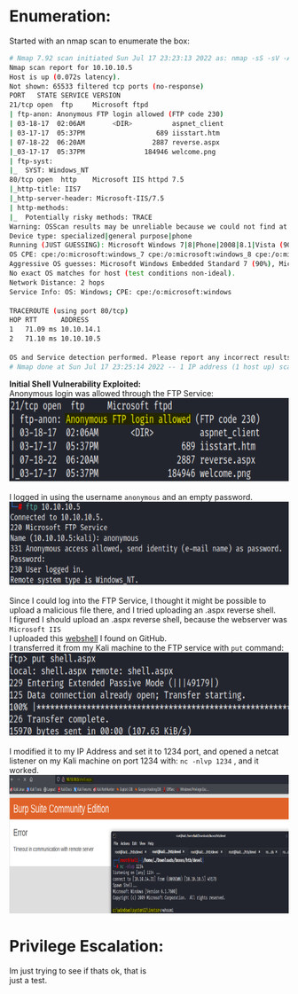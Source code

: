 # Enumeration:
Started with an nmap scan to enumerate the box:
```bash
# Nmap 7.92 scan initiated Sun Jul 17 23:23:13 2022 as: nmap -sS -sV -A -p- -oN nmap.txt 10.10.10.5
Nmap scan report for 10.10.10.5
Host is up (0.072s latency).
Not shown: 65533 filtered tcp ports (no-response)
PORT   STATE SERVICE VERSION
21/tcp open  ftp     Microsoft ftpd
| ftp-anon: Anonymous FTP login allowed (FTP code 230)
| 03-18-17  02:06AM       <DIR>          aspnet_client
| 03-17-17  05:37PM                  689 iisstart.htm
| 07-18-22  06:20AM                 2887 reverse.aspx
|_03-17-17  05:37PM               184946 welcome.png
| ftp-syst: 
|_  SYST: Windows_NT
80/tcp open  http    Microsoft IIS httpd 7.5
|_http-title: IIS7
|_http-server-header: Microsoft-IIS/7.5
| http-methods: 
|_  Potentially risky methods: TRACE
Warning: OSScan results may be unreliable because we could not find at least 1 open and 1 closed port
Device type: specialized|general purpose|phone
Running (JUST GUESSING): Microsoft Windows 7|8|Phone|2008|8.1|Vista (90%)
OS CPE: cpe:/o:microsoft:windows_7 cpe:/o:microsoft:windows_8 cpe:/o:microsoft:windows cpe:/o:microsoft:windows_server_2008:r2 cpe:/o:microsoft:windows_8.1 cpe:/o:microsoft:windows_vista::- cpe:/o:microsoft:windows_vista::sp1
Aggressive OS guesses: Microsoft Windows Embedded Standard 7 (90%), Microsoft Windows 8.1 Update 1 (90%), Microsoft Windows Phone 7.5 or 8.0 (90%), Microsoft Windows 7 or Windows Server 2008 R2 (90%), Microsoft Windows Server 2008 (90%), Microsoft Windows Server 2008 R2 (90%), Microsoft Windows Server 2008 R2 or Windows 8.1 (90%), Microsoft Windows Server 2008 R2 SP1 (90%), Microsoft Windows Server 2008 R2 SP1 or Windows 8 (90%), Microsoft Windows 7 (90%)
No exact OS matches for host (test conditions non-ideal).
Network Distance: 2 hops
Service Info: OS: Windows; CPE: cpe:/o:microsoft:windows

TRACEROUTE (using port 80/tcp)
HOP RTT      ADDRESS
1   71.09 ms 10.10.14.1
2   71.10 ms 10.10.10.5

OS and Service detection performed. Please report any incorrect results at https://nmap.org/submit/ .
# Nmap done at Sun Jul 17 23:25:14 2022 -- 1 IP address (1 host up) scanned in 121.23 seconds
```
**Initial Shell Vulnerability Exploited:** </br>
Anonymous login was allowed through the FTP Service: </br>
<img src="images/devel/anonymous_login.png" alt="anonymous_login" width="700" height="150"/> </br> </br>
I logged in using the username ```anonymous``` and an empty password. </br>
<img src="images/devel/ftp_login.png" alt="ftp_login" width="700" height="150"/> </br> </br>
Since I could log into the FTP Service, I thought it might be possible to upload a malicious file there, and I tried uploading an .aspx reverse shell. </br>
I figured I should upload an .aspx reverse shell, because the webserver was ```Microsoft IIS``` </br>
I uploaded this [webshell](https://github.com/borjmz/aspx-reverse-shell/blob/master/shell.aspx) I found on GitHub. </br>
I transferred it from my Kali machine to the FTP service with ```put``` command:
<img src="images/devel/ftp_upload_revshell.png" alt="ftp_upload_revshell" width="700" height="150"/> </br> </br>
I modified it to my IP Address and set it to 1234 port, and opened a netcat listener on my Kali machine on port 1234 with: ```nc -nlvp 1234``` , and it worked. </br>
<img src="images/devel/initial_shell_poc.png" alt="initial_shell_poc" width="750" height="250"/> </br>

<!-- Privilege Escalation -->

# Privilege Escalation:
Im just trying to see if thats ok, that is </br>
just a test.